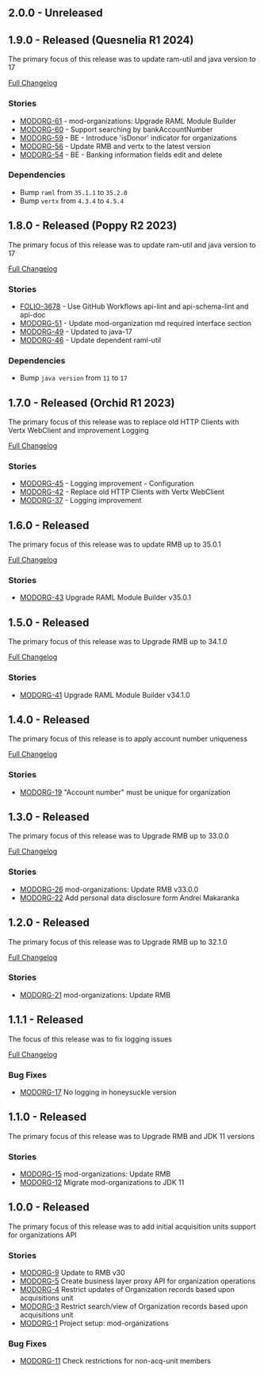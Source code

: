 ## 2.0.0 - Unreleased

## 1.9.0 - Released (Quesnelia R1 2024)

The primary focus of this release was to update ram-util and java version to 17

[Full Changelog](https://github.com/folio-org/mod-organizations/compare/v1.8.0...v1.9.0)

### Stories
* [MODORG-61](https://folio-org.atlassian.net/browse/MODORG-61) - mod-organizations: Upgrade RAML Module Builder
* [MODORG-60](https://folio-org.atlassian.net/browse/MODORG-60) - Support searching by bankAccountNumber
* [MODORG-59](https://folio-org.atlassian.net/browse/MODORG-59) - BE - Introduce 'isDonor' indicator for organizations
* [MODORG-56](https://folio-org.atlassian.net/browse/MODORG-56) - Update RMB and vertx to the latest version
* [MODORG-54](https://folio-org.atlassian.net/browse/MODORG-54) - BE - Banking information fields edit and delete

### Dependencies
* Bump `raml` from `35.1.1` to `35.2.0`
* Bump `vertx` from `4.3.4` to `4.5.4`

## 1.8.0 - Released (Poppy R2 2023)

The primary focus of this release was to update ram-util and java version to 17

[Full Changelog](https://github.com/folio-org/mod-organizations/compare/v1.7.0...v1.8.0)

### Stories
* [FOLIO-3678](https://issues.folio.org/browse/FOLIO-3678) - Use GitHub Workflows api-lint and api-schema-lint and api-doc
* [MODORG-51](https://issues.folio.org/browse/MODORG-51) -  Update mod-organization md required interface section
* [MODORG-49](https://issues.folio.org/browse/MODORG-49) - Updated to java-17
* [MODORG-46](https://issues.folio.org/browse/MODORG-46) - Update dependent raml-util

### Dependencies
* Bump `java version` from `11` to `17`

## 1.7.0 - Released (Orchid R1 2023)
The primary focus of this release was to replace old HTTP Clients with Vertx WebClient and improvement Logging

[Full Changelog](https://github.com/folio-org/mod-organizations/compare/v1.6.0...v1.7.0)

### Stories
* [MODORG-45](https://issues.folio.org/browse/MODORG-45) - Logging improvement - Configuration
* [MODORG-42](https://issues.folio.org/browse/MODORG-42) - Replace old HTTP Clients with Vertx WebClient
* [MODORG-37](https://issues.folio.org/browse/MODORG-37) - Logging improvement

## 1.6.0 - Released
The primary focus of this release was to update RMB up to 35.0.1

[Full Changelog](https://github.com/folio-org/mod-organizations/compare/v1.5.0...v1.6.0)

### Stories
* [MODORG-43](https://issues.folio.org/browse/MODORG-43) Upgrade RAML Module Builder v35.0.1


## 1.5.0 - Released
The primary focus of this release was to Upgrade RMB up to 34.1.0

[Full Changelog](https://github.com/folio-org/mod-organizations/compare/v1.4.0...v1.5.0)

### Stories
* [MODORG-41](https://issues.folio.org/browse/MODORG-41) Upgrade RAML Module Builder v34.1.0

## 1.4.0 - Released
The primary focus of this release is to apply account number uniqueness

[Full Changelog](https://github.com/folio-org/mod-organizations/compare/v1.3.0...v1.4.0)

### Stories
* [MODORG-19](https://issues.folio.org/browse/MODORG-19) "Account number" must be unique for organization


## 1.3.0 - Released
The primary focus of this release was to Upgrade RMB up to 33.0.0

[Full Changelog](https://github.com/folio-org/mod-organizations/compare/v1.2.0...v1.3.0)

### Stories
* [MODORG-26](https://issues.folio.org/browse/MODORG-26) mod-organizations: Update RMB v33.0.0
* [MODORG-22](https://issues.folio.org/browse/MODORG-22) Add personal data disclosure form	Andrei Makaranka

## 1.2.0 - Released
The primary focus of this release was to Upgrade RMB up to 32.1.0

[Full Changelog](https://github.com/folio-org/mod-organizations/compare/v1.1.1...v1.2.0)

### Stories
* [MODORG-21](https://issues.folio.org/browse/MODORG-21) mod-organizations: Update RMB

## 1.1.1 - Released
The focus of this release was to fix logging issues

[Full Changelog](https://github.com/folio-org/mod-organizations/compare/v1.1.0...v1.1.1)

### Bug Fixes
* [MODORG-17](https://issues.folio.org/browse/MODORG-17) No logging in honeysuckle version


## 1.1.0 - Released
The primary focus of this release was to Upgrade RMB and JDK 11 versions

### Stories
* [MODORG-15](https://issues.folio.org/browse/MODORG-15) mod-organizations: Update RMB
* [MODORG-12](https://issues.folio.org/browse/MODORG-12) Migrate mod-organizations to JDK 11
 
## 1.0.0 - Released
The primary focus of this release was to add initial acquisition units support for organizations API

### Stories
* [MODORG-9](https://issues.folio.org/browse/MODORG-9) Update to RMB v30
* [MODORG-5](https://issues.folio.org/browse/MODORG-5) Create business layer proxy API for organization operations
* [MODORG-4](https://issues.folio.org/browse/MODORG-4) Restrict updates of Organization records based upon acquisitions unit
* [MODORG-3](https://issues.folio.org/browse/MODORG-3) Restrict search/view of Organization records based upon acquisitions unit
* [MODORG-1](https://issues.folio.org/browse/MODORG-1) Project setup: mod-organizations

### Bug Fixes
* [MODORG-11](https://issues.folio.org/browse/MODORG-11) Check restrictions for non-acq-unit members
